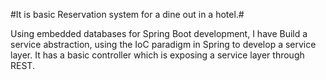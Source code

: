 #It is basic Reservation system for a dine out in a hotel.#

Using embedded databases for Spring Boot development, I have Build a service abstraction, using the IoC paradigm in Spring to develop a service layer.
It has a basic controller which is exposing a service layer through REST.